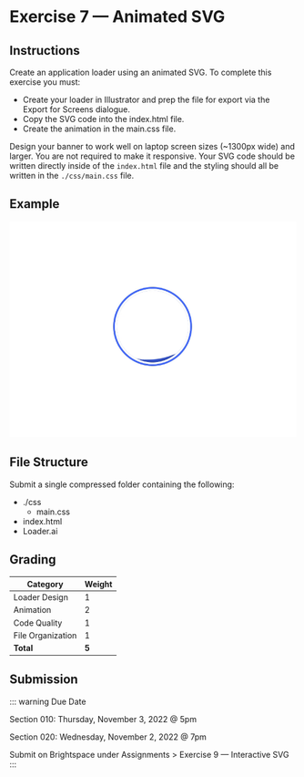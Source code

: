 # Exercise 7 — Animated SVG

## Instructions

Create an application loader using an animated SVG. To complete this exercise you must:

- Create your loader in Illustrator and prep the file for export via the Export for Screens dialogue.
- Copy the SVG code into the index.html file.
- Create the animation in the main.css file.

Design your banner to work well on laptop screen sizes (~1300px wide) and larger. You are not required to make it responsive. Your SVG code should be written directly inside of the `index.html` file and the styling should all be written in the `./css/main.css` file.

## Example

![Loader example](./assets/animated-svg.gif)

## File Structure

Submit a single compressed folder containing the following:

- ./css
  - main.css
- index.html
- Loader.ai

## Grading

| Category          | Weight |
| ----------------- | ------ |
| Loader Design     | 1      |
| Animation         | 2      |
| Code Quality      | 1      |
| File Organization | 1      |
| **Total**         | **5**  |

## Submission

::: warning Due Date

Section 010: Thursday, November 3, 2022 @ 5pm

Section 020: Wednesday, November 2, 2022 @ 7pm

Submit on Brightspace under Assignments > Exercise 9 — Interactive SVG
:::
